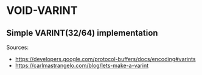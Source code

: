 # VOID-VARINT

## Simple VARINT(32/64) implementation

Sources:

- https://developers.google.com/protocol-buffers/docs/encoding#varints
- https://carlmastrangelo.com/blog/lets-make-a-varint
